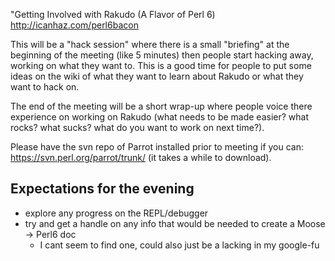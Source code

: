"Getting Involved with Rakudo (A Flavor of Perl 6)
http://icanhaz.com/perl6bacon

This will be  a "hack session" where there is a small "briefing" at the beginning of the meeting (like 5 minutes) then people start hacking away, working on what they want to. This is  a good time for people to put some ideas on the wiki of what they want to learn about Rakudo or what they want to hack on.

The end of the meeting will be a short wrap-up where people voice there experience on working on Rakudo (what needs to be made easier? what rocks? what sucks? what do you want to work on next time?).

Please have the svn repo of Parrot installed prior to meeting if you can: https://svn.perl.org/parrot/trunk/ (it takes a while to download).

## Expectations for the evening

* explore any progress on the REPL/debugger
* try and get a handle on any info that would be needed to create a Moose -> Perl6 doc
  * I cant seem to find one, could also just be a lacking in my google-fu
